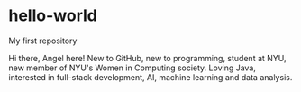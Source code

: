 # hello-world
My first repository

Hi there, Angel here! New to GitHub, new to programming, student at NYU, new member of NYU's Women in Computing society.
Loving Java, interested in full-stack development, AI, machine learning and data analysis.
